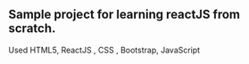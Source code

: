 

## Sample project for learning reactJS from scratch.

Used HTML5, ReactJS , CSS , Bootstrap, JavaScript


